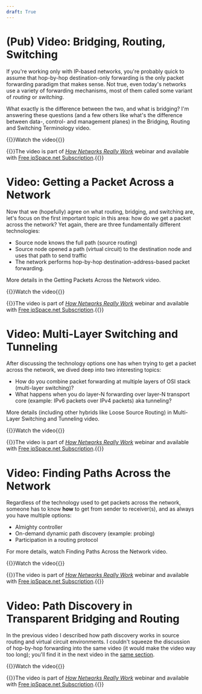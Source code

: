 ```yaml
---
draft: True
---
```

# (Pub) Video: Bridging, Routing, Switching

If you're working only with IP-based networks, you're probably quick to assume that hop-by-hop destination-only forwarding is the only packet forwarding paradigm that makes sense. Not true, even today's networks use a variety of forwarding mechanisms, most of them called some variant of *routing* or *switching*.

What exactly is the difference between the two, and what is bridging? I'm answering these questions (and a few others like what's the difference between data-, control- and management planes) in the Bridging, Routing and Switching Terminology video.

{{<jump>}}Watch the video{{</jump>}}

{{<note info>}}The video is part of _[How Networks Really Work](https://www.ipspace.net/Net101)_ webinar and available with [Free ipSpace.net Subscription](https://www.ipspace.net/Subscription/Free).{{</note>}}

# Video: Getting a Packet Across a Network

Now that we (hopefully) agree on what routing, bridging, and switching are, let's focus on the first important topic in this area: how do we get a packet across the network? Yet again, there are three fundamentally different technologies:

* Source node knows the full path (source routing)
* Source node opened a path (virtual circuit) to the destination node and uses that path to send traffic
* The network performs hop-by-hop destination-address-based packet forwarding.

More details in the Getting Packets Across the Network video.

{{<jump>}}Watch the video{{</jump>}}

{{<note info>}}The video is part of _[How Networks Really Work](https://www.ipspace.net/Net101)_ webinar and available with [Free ipSpace.net Subscription](https://www.ipspace.net/Subscription/Free).{{</note>}}

# Video: Multi-Layer Switching and Tunneling

After discussing the technology options one has when trying to get a packet across the network, we dived deep into two interesting topics:

* How do you combine packet forwarding at multiple layers of OSI stack (multi-layer switching)?
* What happens when you do layer-N forwarding over layer-N transport core (example: IPv6 packets over IPv4 packets) aka tunneling?

More details (including other hybrids like Loose Source Routing) in Multi-Layer Switching and Tunneling video.

{{<jump>}}Watch the video{{</jump>}}

{{<note info>}}The video is part of _[How Networks Really Work](https://www.ipspace.net/Net101)_ webinar and available with [Free ipSpace.net Subscription](https://www.ipspace.net/Subscription/Free).{{</note>}}

# Video: Finding Paths Across the Network

Regardless of the technology used to get packets across the network, someone has to know **how** to get from sender to receiver(s), and as always you have multiple options:

* Almighty controller
* On-demand dynamic path discovery (example: probing)
* Participation in a routing protocol

For more details, watch Finding Paths Across the Network video.

{{<jump>}}Watch the video{{</jump>}}

{{<note info>}}The video is part of _[How Networks Really Work](https://www.ipspace.net/Net101)_ webinar and available with [Free ipSpace.net Subscription](https://www.ipspace.net/Subscription/Free).{{</note>}}

# Video: Path Discovery in Transparent Bridging and Routing

In the previous video I described how path discovery works in source routing and virtual circuit environments. I couldn't squeeze the discussion of hop-by-hop forwarding into the same video (it would make the video way too long); you'll find it in the next video in the [same section](https://my.ipspace.net/bin/list?id=Net101#SWITCH).

{{<jump>}}Watch the video{{</jump>}}

{{<note info>}}The video is part of _[How Networks Really Work](https://www.ipspace.net/Net101)_ webinar and available with [Free ipSpace.net Subscription](https://www.ipspace.net/Subscription/Free).{{</note>}}

